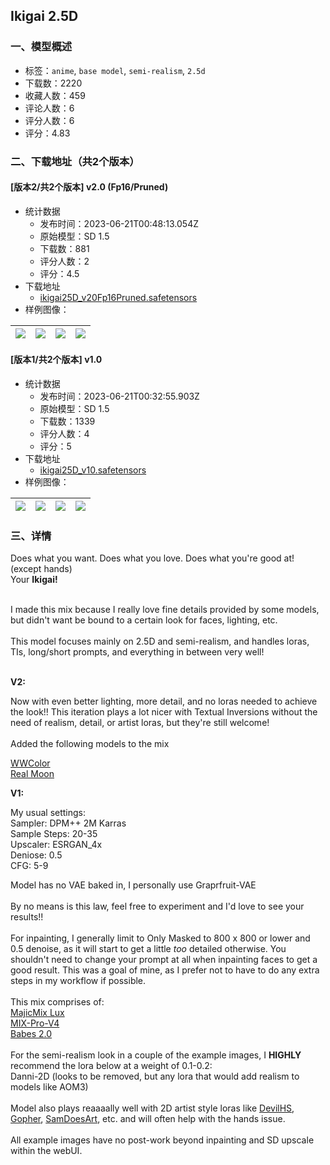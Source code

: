 ## Ikigai 2.5D
### 一、模型概述

- 标签：`anime`, `base model`, `semi-realism`, `2.5d`
- 下载数：2220
- 收藏人数：459
- 评论人数：6
- 评分人数：6
- 评分：4.83

### 二、下载地址（共2个版本）

#### [版本2/共2个版本] v2.0 (Fp16/Pruned)

- 统计数据
  - 发布时间：2023-06-21T00:48:13.054Z
  - 原始模型：SD 1.5
  - 下载数：881
  - 评分人数：2
  - 评分：4.5
- 下载地址
  - [ikigai25D_v20Fp16Pruned.safetensors](https://civitai.com/api/download/models/100579)
- 样例图像：

| <img src="https://image.civitai.com/xG1nkqKTMzGDvpLrqFT7WA/b50ea92b-7c05-44a7-8497-0082c2833100/width=450/1225960.jpeg" /> | <img src="https://image.civitai.com/xG1nkqKTMzGDvpLrqFT7WA/7e17ddd7-7e90-4dc8-aed7-4c6c611237a8/width=450/1225961.jpeg" /> | <img src="https://image.civitai.com/xG1nkqKTMzGDvpLrqFT7WA/0a700469-bd7d-461d-8293-8897b4c086c5/width=450/1225965.jpeg" /> | <img src="https://image.civitai.com/xG1nkqKTMzGDvpLrqFT7WA/2c91666a-ce86-4a38-9897-5306eaf712bf/width=450/1225963.jpeg" /> |
| ---- | ---- | ---- | ---- |

#### [版本1/共2个版本] v1.0

- 统计数据
  - 发布时间：2023-06-21T00:32:55.903Z
  - 原始模型：SD 1.5
  - 下载数：1339
  - 评分人数：4
  - 评分：5
- 下载地址
  - [ikigai25D_v10.safetensors](https://civitai.com/api/download/models/75348)
- 样例图像：

| <img src="https://image.civitai.com/xG1nkqKTMzGDvpLrqFT7WA/bfeef21b-f665-4f25-825e-f7643f1af556/width=450/842888.jpeg" /> | <img src="https://image.civitai.com/xG1nkqKTMzGDvpLrqFT7WA/a3f29459-f69d-4221-ada7-5ca7ab543ad4/width=450/842887.jpeg" /> | <img src="https://image.civitai.com/xG1nkqKTMzGDvpLrqFT7WA/ea2b309d-a7c6-4ac6-ad43-bab720cf8c2c/width=450/842889.jpeg" /> | <img src="https://image.civitai.com/xG1nkqKTMzGDvpLrqFT7WA/0e382832-a514-448e-bbd7-1e19c33230d2/width=450/842895.jpeg" /> |
| ---- | ---- | ---- | ---- |


### 三、详情
<p>Does what you want. Does what you love. Does what you're good at! (except hands)<br />Your <strong>Ikigai!</strong></p><p><br />I made this mix because I really love fine details provided by some models, but didn't want be bound to a certain look for faces, lighting, etc.<br /><br />This model focuses mainly on 2.5D and semi-realism, and handles loras, TIs, long/short prompts, and everything in between very well!</p><p><br /><strong>V2:</strong></p><p>Now with even better lighting, more detail, and no loras needed to achieve the look!! This iteration plays a lot nicer with Textual Inversions without the need of realism, detail, or artist loras, but they're still welcome!<br /><br />Added the following models to the mix</p><p><a rel="ugc" href="https://civitai.com/models/84194/wwcolor">WWColor</a><br /><a rel="ugc" href="https://civitai.com/models/67192/real-moon">Real Moon</a></p><p><strong>V1:</strong><br /></p><p>My usual settings:<br />Sampler: DPM++ 2M Karras<br />Sample Steps: 20-35<br />Upscaler: ESRGAN_4x<br />Deniose: 0.5<br />CFG: 5-9</p><p>Model has no VAE baked in, I personally use Graprfruit-VAE<br /><br />By no means is this law, feel free to experiment and I'd love to see your results!!<br /><br />For inpainting, I generally limit to Only Masked to 800 x 800 or lower and 0.5 denoise, as it will start to get a little <em>too</em> detailed otherwise. You shouldn't need to change your prompt at all when inpainting faces to get a good result. This was a goal of mine, as I prefer not to have to do any extra steps in my workflow if possible.<br /><br />This mix comprises of:<br /><a target="_blank" rel="ugc" href="https://civitai.com/models/56967/majicmix-lux">MajicMix Lux</a><br /><a target="_blank" rel="ugc" href="https://civitai.com/models/7241/mix-pro-v4">MIX-Pro-V4</a><br /><a target="_blank" rel="ugc" href="https://civitai.com/models/2220/babes">Babes 2.0</a><br /><br />For the semi-realism look in a couple of the example images, I <strong>HIGHLY</strong> recommend the lora below at a weight of 0.1-0.2:<br />Danni-2D (looks to be removed, but any lora that would add realism to models like AOM3)<br /><br />Model also plays reaaaally well with 2D artist style loras like <a target="_blank" rel="ugc" href="https://civitai.com/models/20851/devilhs-artstyle-lora">DevilHS</a>, <a target="_blank" rel="ugc" href="https://civitai.com/models/17949/gopheralphastyle">Gopher</a>, <a target="_blank" rel="ugc" href="https://civitai.com/models/6638/samdoesarts-sam-yang-style-lora">SamDoesArt</a>, etc. and will often help with the hands issue.<br /><br />All example images have no post-work beyond inpainting and SD upscale within the webUI.</p>